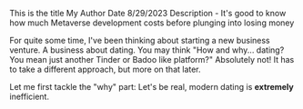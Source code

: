 This is the title
My Author
Date 8/29/2023
Description - It's good to know how much Metaverse development costs before plunging into losing money

For quite some time, I've been thinking about starting a new business venture. A business about dating.
You may think "How and why... dating? You mean just another Tinder or Badoo like platform?"
Absolutely not! It has to take a different approach, but more on that later.

Let me first tackle the "why" part:
Let's be real, modern dating is **extremely** inefficient.
